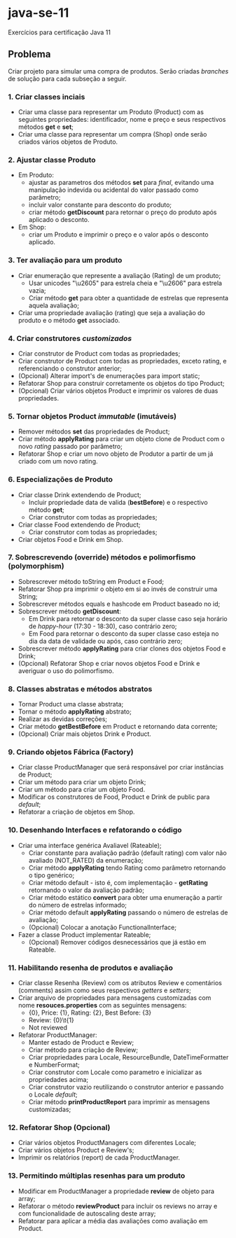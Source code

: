 # java-se-11

Exercícios para certificação Java 11

## Problema

Criar projeto para simular uma compra de produtos. Serão criadas *branches* de solução para cada subseção a seguir.

### 1. Criar classes inciais

- Criar uma classe para representar um Produto (Product) com as seguintes propriedades: identificador, nome e preço e seus respectivos métodos **get** e **set**;
- Criar uma classe para representar um compra (Shop) onde serão criados vários objetos de Produto.

### 2. Ajustar classe Produto

- Em Produto:
  - ajustar as parametros dos métodos **set** para *final*, evitando uma manipulação indevida ou acidental do valor passado como parâmetro;
  - incluir valor constante para desconto do produto;
  - criar método **getDiscount** para retornar o preço do produto após aplicado o desconto.
- Em Shop:
  - criar um Produto e imprimir o preço e o valor após o desconto aplicado.

### 3. Ter avaliação para um produto

- Criar enumeração que represente a avaliação (Rating) de um produto;
  - Usar unicodes "\u2605" para estrela cheia e "\u2606" para estrela vazia;
  - Criar método **get** para obter a quantidade de estrelas que representa aquela avaliação;
- Criar uma propriedade avaliação (rating) que seja a avaliação do produto e o método **get** associado.

### 4. Criar construtores *customizados*

- Criar construtor de Product com todas as propriedades;
- Criar construtor de Product com todas as propriedades, exceto rating, e referenciando o construtor anterior;
- (Opcional) Alterar import's de enumerações para import static;
- Refatorar Shop para construir corretamente os objetos do tipo Product;
- (Opcional) Criar vários objetos Product e imprimir os valores de duas propriedades.

### 5. Tornar objetos Product *immutable* (imutáveis)

- Remover métodos **set** das propriedades de Product;
- Criar método **applyRating** para criar um objeto clone de Product com o novo *rating* passado por parâmetro;
- Refatorar Shop e criar um novo objeto de Produtor a partir de um já criado com um novo rating.

### 6. Especializações de Produto

- Criar classe Drink extendendo de Product;
  - Incluir propriedade data de valida (**bestBefore**) e o respectivo método **get**;
  - Criar construtor com todas as propriedades;
- Criar classe Food extendendo de Product;
  - Criar construtor com todas as propriedades;
- Criar objetos Food e Drink em Shop.

### 7. Sobrescrevendo (override) métodos e polimorfismo (polymorphism)

- Sobrescrever método toString em Product e Food;
- Refatorar Shop pra imprimir o objeto em si ao invés de construir uma String;
- Sobrescrever métodos equals e hashcode em Product baseado no id;
- Sobrescrever método **getDiscount**:
  - Em Drink para retornar o desconto da super classe caso seja horário de *happy-hour* (17:30 - 18:30), caso contrário zero;
  - Em Food para retornar o desconto da super classe caso esteja no dia da data de validade ou após, caso contrário zero;
- Sobrescrever método **applyRating** para criar clones dos objetos Food e Drink;
- (Opcional) Refatorar Shop e criar novos objetos Food e Drink e averiguar o uso do polimorfismo.

### 8. Classes abstratas e métodos abstratos

- Tornar Product uma classe abstrata;
- Tornar o método **applyRating** abstrato;
- Realizar as devidas correções;
- Criar método **getBestBefore** em Product e retornando data corrente;
- (Opcional) Criar mais objetos Drink e Product.

### 9. Criando objetos Fábrica (Factory)

- Criar classe ProductManager que será responsável por criar instâncias de Product;
- Criar um método para criar um objeto Drink;
- Criar um método para criar um objeto Food.
- Modificar os construtores de Food, Product e Drink de public para *default*;
- Refatorar a criação de objetos em Shop.

### 10. Desenhando Interfaces e refatorando o código

- Criar uma interface genérica Avaliavel (Rateable);
  - Criar constante para avaliação padrão (default rating) com valor não avaliado (NOT_RATED) da enumeração;
  - Criar método **applyRating** tendo Rating como parâmetro retornando o tipo genérico;
  - Criar método default - isto é, com implementação - **getRating** retornando o valor da avaliação padrão;
  - Criar método estático **convert** para obter uma enumeração a partir do número de estrelas informado;
  - Criar método default **applyRating** passando o número de estrelas de avaliação;
  - (Opcional) Colocar a anotação FunctionalInterface;
- Fazer a classe Product implementar Rateable;
  - (Opcional) Remover códigos desnecessários que já estão em Rateable.

### 11. Habilitando resenha de produtos e avaliação

- Criar classe Resenha (Review) com os atributos Review e comentários (comments) assim como seus respectivos *getters* e *setters*;
- Criar arquivo de propriedades para mensagens customizadas com nome **resouces.properties** com as seguintes mensagens:
  - {0}, Price: {1}, Rating: {2}, Best Before: {3}
  - Review: {0}\t{1}
  - Not reviewed
- Refatorar ProductManager:
  - Manter estado de Product e Review;
  - Criar método para criação de Review;
  - Criar propriedades para Locale, ResourceBundle, DateTimeFormatter e NumberFormat;
  - Criar construtor com Locale como parametro e inicializar as propriedades acima;
  - Criar construtor vazio reutilizando o construtor anterior e passando o Locale *default*;
  - Criar método **printProductReport** para imprimir as mensagens customizadas;

### 12. Refatorar Shop (Opcional)

- Criar vários objetos ProductManagers com diferentes Locale;
- Criar vários objetos Product e Review's;
- Imprimir os relatórios (report) de cada ProductManager.

### 13. Permitindo múltiplas resenhas para um produto

- Modificar em ProductManager a propriedade **review** de objeto para array;
- Refatorar o método **reviewProduct** para incluir os reviews no array e com funcionalidade de autoscaling deste array;
- Refatorar para aplicar a média das avaliações como avaliação em Product.